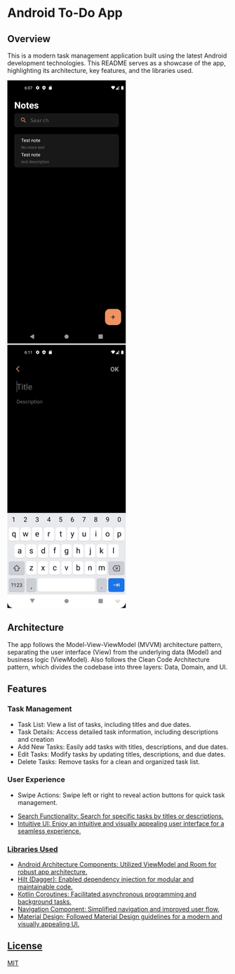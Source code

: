 # Android To-Do App
## Overview
This is a modern task management application built using the latest Android development technologies.
This README serves as a showcase of the app, highlighting its architecture, key features, and the libraries used.

![App Screenshot](images/overview_1.jpg) ![App Screenshot](images/overview_2.jpg)

## Architecture
The app follows the Model-View-ViewModel (MVVM) architecture pattern, separating the user interface (View) from the underlying data (Model) and business logic (ViewModel). Also follows the Clean Code Architecture pattern, which divides the codebase into three layers: Data, Domain, and UI. 

## Features

### Task Management

- Task List: View a list of tasks, including titles and due dates.
- Task Details: Access detailed task information, including descriptions and creation 
- Add New Tasks: Easily add tasks with titles, descriptions, and due dates.
- Edit Tasks: Modify tasks by updating titles, descriptions, and due dates.
- Delete Tasks: Remove tasks for a clean and organized task list.

### User Experience

- Swipe Actions: Swipe left or right to reveal action buttons for quick task management.

<a href="https://youtube.com/shorts/KGAsQDn79Nc" target="_blank">
  
- Search Functionality: Search for specific tasks by titles or descriptions.
- Intuitive UI: Enjoy an intuitive and visually appealing user interface for a seamless experience.

### Libraries Used
- Android Architecture Components: Utilized ViewModel and Room for robust app architecture.
- Hilt (Dagger): Enabled dependency injection for modular and maintainable code.
- Kotlin Coroutines: Facilitated asynchronous programming and background tasks.
- Navigation Component: Simplified navigation and improved user flow.
- Material Design: Followed Material Design guidelines for a modern and visually appealing UI.

## License

MIT
